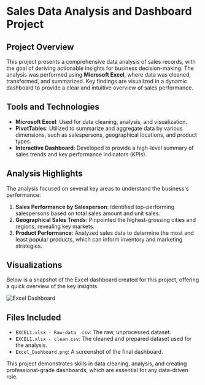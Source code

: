 # Sales Data Analysis and Dashboard Project

## Project Overview

This project presents a comprehensive data analysis of sales records, with the goal of deriving actionable insights for business decision-making. The analysis was performed using **Microsoft Excel**, where data was cleaned, transformed, and summarized. Key findings are visualized in a dynamic dashboard to provide a clear and intuitive overview of sales performance.

## Tools and Technologies

* **Microsoft Excel**: Used for data cleaning, analysis, and visualization.
* **PivotTables**: Utilized to summarize and aggregate data by various dimensions, such as salespersons, geographical locations, and product types.
* **Interactive Dashboard**: Developed to provide a high-level summary of sales trends and key performance indicators (KPIs).

## Analysis Highlights

The analysis focused on several key areas to understand the business's performance:

1.  **Sales Performance by Salesperson**: Identified top-performing salespersons based on total sales amount and unit sales.
2.  **Geographical Sales Trends**: Pinpointed the highest-grossing cities and regions, revealing key markets.
3.  **Product Performance**: Analyzed sales data to determine the most and least popular products, which can inform inventory and marketing strategies.

## Visualizations

Below is a snapshot of the Excel dashboard created for this project, offering a quick overview of the key insights.

![Excel Dashboard](Excel_Dashboard.png)
## Files Included

* `EXCEL1.xlsx - Raw-data .csv`: The raw, unprocessed dataset.
* `EXCEL1.xlsx - clean.csv`: The cleaned and prepared dataset used for the analysis.
* `Excel_Dashboard.png`: A screenshot of the final dashboard.

This project demonstrates skills in data cleaning, analysis, and creating professional-grade dashboards, which are essential for any data-driven role.
